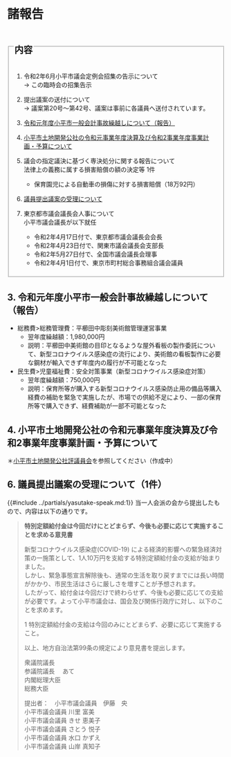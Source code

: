 # 諸報告

<fieldset class="nittei">
  <legend>
    <h2> 内容 </h2>
  </legend>

1. 令和2年6月小平市議会定例会招集の告示について  
→ この臨時会の招集告示

1. 提出議案の送付について  
→ 議案第20号～第42号、議案は事前に各議員へ送付されています。

1. [令和元年度小平市一般会計事故繰越しについて（報告）](http://localhost:3000/20200602_teireikai/syohokoku.html#3-%E4%BB%A4%E5%92%8C%E5%85%83%E5%B9%B4%E5%BA%A6%E5%B0%8F%E5%B9%B3%E5%B8%82%E4%B8%80%E8%88%AC%E4%BC%9A%E8%A8%88%E4%BA%8B%E6%95%85%E7%B9%B0%E8%B6%8A%E3%81%97%E3%81%AB%E3%81%A4%E3%81%84%E3%81%A6%E5%A0%B1%E5%91%8A)

1. [小平市土地開発公社の令和元事業年度決算及び令和2事業年度事業計画・予算について](http://localhost:3000/20200602_teireikai/syohokoku.html#4-%E5%B0%8F%E5%B9%B3%E5%B8%82%E5%9C%9F%E5%9C%B0%E9%96%8B%E7%99%BA%E5%85%AC%E7%A4%BE%E3%81%AE%E4%BB%A4%E5%92%8C%E5%85%83%E4%BA%8B%E6%A5%AD%E5%B9%B4%E5%BA%A6%E6%B1%BA%E7%AE%97%E5%8F%8A%E3%81%B3%E4%BB%A4%E5%92%8C2%E4%BA%8B%E6%A5%AD%E5%B9%B4%E5%BA%A6%E4%BA%8B%E6%A5%AD%E8%A8%88%E7%94%BB%E4%BA%88%E7%AE%97%E3%81%AB%E3%81%A4%E3%81%84%E3%81%A6)

1. 議会の指定議決に基づく専決処分に関する報告について  
法律上の義務に属する損害賠償の額の決定等 1件  
    - 保育園児による自動車の損傷に対する損害賠償（18万92円）

1. [議員提出議案の受理について](http://localhost:3000/20200602_teireikai/syohokoku.html#6-%E8%AD%B0%E5%93%A1%E6%8F%90%E5%87%BA%E8%AD%B0%E6%A1%88%E3%81%AE%E5%8F%97%E7%90%86%E3%81%AB%E3%81%A4%E3%81%84%E3%81%A61%E4%BB%B6)

1. 東京都市議会議長会人事について  
小平市議会議長が以下就任
    - 令和2年4月17日付で、東京都市議会議長会会長
    - 令和2年4月23日付で、関東市議会議長会支部長
    - 令和2年5月27日付で、全国市議会議長会理事
    - 令和2年4月1日付で、東京市町村総合事務組合議会議員

</fieldset>

## 3. 令和元年度小平市一般会計事故繰越しについて（報告）
- 総務費>総務管理費：平櫛田中彫刻美術館管理運営事業
    - 翌年度繰越額：1,980,000円
    - 説明：平櫛田中美術館の目印となるような屋外看板の製作委託について、新型コロナウイルス感染症の流行により、美術館の看板製作に必要な鋼材が輸入できず年度内の履行が不可能となった
- 民生費>児童福祉費：安全対策事業（新型コロナウイルス感染症対策）
    - 翌年度繰越額：750,000円
    - 説明：保育所等が購入する新型コロナウイルス感染防止用の備品等購入経費の補助を緊急で実施したが、市場での供給不足により、一部の保育所等で購入できず、経費補助が一部不可能となった

## 4. 小平市土地開発公社の令和元事業年度決算及び令和2事業年度事業計画・予算について

＊[小平市土地開発公社評議員会]()を参照してください（作成中）


## 6. 議員提出議案の受理について（1件）

{{#include ../partials/yasutake-speak.md:1}} 当一人会派の会から提出したもので、内容は以下の通りです。

> **特別定額給付金は今回だけにとどまらず、今後も必要に応じて実施することを求める意見書**
>
> 新型コロナウイルス感染症(COVID-19) による経済的影響への緊急経済対策の一施策として、1人10万円を支給する特別定額給付金の支給が始まりました。  
しかし、緊急事態宣言解除後も、通常の生活を取り戻すまでには長い時間がかかり、市民生活はさらに厳しさを増すことが予想されます。  
したがって、給付金は今回だけで終わらせず、今後も必要に応じての支給が必要です。よって小平市議会は、国会及び関係行政庁に対し、以下のことを求めます。
>
> 1 特別定額給付金の支給は今回のみにとどまらず、必要に応じて実施すること。
> 
> 以上、地方自治法第99条の規定により意見書を提出します。  
> 
> 衆議院議長  
> 参議院議長    　あて  
> 内閣総理大臣  
> 総務大臣
>
>
> 提出者：　小平市議会議員　伊藤　央  
> 小平市議会議員 川里 富美  
> 小平市議会議員 きせ 恵美子  
> 小平市議会議員 さとう 悦子  
> 小平市議会議員 水口 かずえ  
> 小平市議会議員 山岸 真知子


